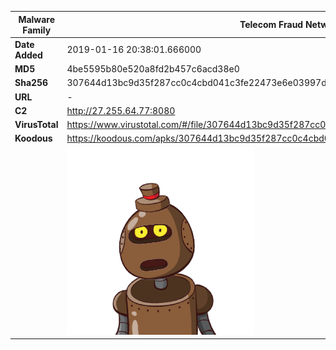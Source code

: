 | Malware Family | Telecom Fraud Network for South Koreans                      |
| -------------- | ------------------------------------------------------------ |
| **Date Added** | 2019-01-16 20:38:01.666000                                                   |
| **MD5**        | 4be5595b80e520a8fd2b457c6acd38e0                             |
| **Sha256**     | 307644d13bc9d35f287cc0c4cbd041c3fe22473e6e03997d8b741f2d5208e536 |
| **URL**        | -                                                            |
| **C2**         | http://27.255.64.77:8080 |
| **VirusTotal** | https://www.virustotal.com/#/file/307644d13bc9d35f287cc0c4cbd041c3fe22473e6e03997d8b741f2d5208e536/detection |
| **Koodous**    | https://koodous.com/apks/307644d13bc9d35f287cc0c4cbd041c3fe22473e6e03997d8b741f2d5208e536 |
|                | ![](../assets/307644d13bc9d35f287cc0c4cbd041c3fe22473e6e03997d8b741f2d5208e536.png) |